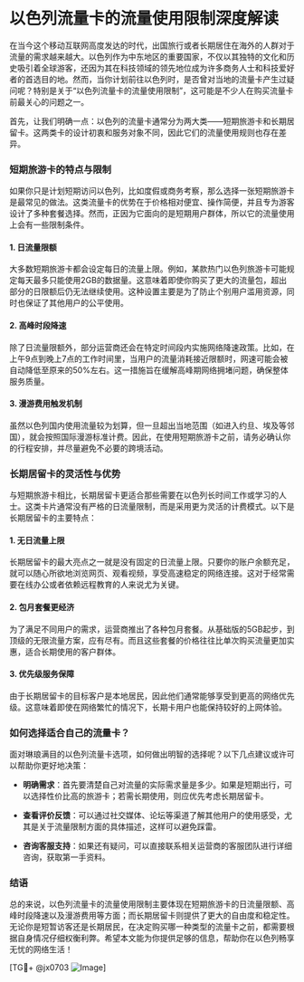 # 以色列流量卡的流量使用限制深度解读

在当今这个移动互联网高度发达的时代，出国旅行或者长期居住在海外的人群对于流量的需求越来越大。以色列作为中东地区的重要国家，不仅以其独特的文化和历史吸引着全球游客，还因为其在科技领域的领先地位成为许多商务人士和科技爱好者的首选目的地。然而，当你计划前往以色列时，是否曾对当地的流量卡产生过疑问呢？特别是关于“以色列流量卡的流量使用限制”，这可能是不少人在购买流量卡前最关心的问题之一。

首先，让我们明确一点：以色列的流量卡通常分为两大类——短期旅游卡和长期居留卡。这两类卡的设计初衷和服务对象不同，因此它们的流量使用规则也存在差异。

### 短期旅游卡的特点与限制

如果你只是计划短期访问以色列，比如度假或商务考察，那么选择一张短期旅游卡是最常见的做法。这类流量卡的优势在于价格相对便宜、操作简便，并且专为游客设计了多种套餐选择。然而，正因为它面向的是短期用户群体，所以它的流量使用上会有一些限制条件。

#### 1. **日流量限额**
大多数短期旅游卡都会设定每日的流量上限。例如，某款热门以色列旅游卡可能规定每天最多只能使用2GB的数据量。这意味着即使你购买了更大的流量包，超出部分的日限额后仍无法继续使用。这种设置主要是为了防止个别用户滥用资源，同时也保证了其他用户的公平使用。

#### 2. **高峰时段降速**
除了日流量限额外，部分运营商还会在特定时间段内实施网络降速政策。比如，在上午9点到晚上7点的工作时间里，当用户的流量消耗接近限额时，网速可能会被自动降低至原来的50%左右。这一措施旨在缓解高峰期网络拥堵问题，确保整体服务质量。

#### 3. **漫游费用触发机制**
虽然以色列国内使用流量较为划算，但一旦超出当地范围（如进入约旦、埃及等邻国），就会按照国际漫游标准计费。因此，在使用短期旅游卡之前，请务必确认你的行程安排，并尽量避免不必要的跨境活动。

### 长期居留卡的灵活性与优势

与短期旅游卡相比，长期居留卡更适合那些需要在以色列长时间工作或学习的人士。这类卡片通常没有严格的日流量限制，而是采用更为灵活的计费模式。以下是长期居留卡的主要特点：

#### 1. **无日流量上限**
长期居留卡的最大亮点之一就是没有固定的日流量上限。只要你的账户余额充足，就可以随心所欲地浏览网页、观看视频，享受高速稳定的网络连接。这对于经常需要在线办公或者依赖远程教育的人来说尤为关键。

#### 2. **包月套餐更经济**
为了满足不同用户的需求，运营商推出了各种包月套餐。从基础版的5GB起步，到顶级的无限流量方案，应有尽有。而且这些套餐的价格往往比单次购买流量更加实惠，适合长期使用的客户群体。

#### 3. **优先级服务保障**
由于长期居留卡的目标客户是本地居民，因此他们通常能够享受到更高的网络优先级。这意味着即使在网络繁忙的情况下，长期卡用户也能保持较好的上网体验。

### 如何选择适合自己的流量卡？

面对琳琅满目的以色列流量卡选项，如何做出明智的选择呢？以下几点建议或许可以帮助你更好地决策：

- **明确需求**：首先要清楚自己对流量的实际需求量是多少。如果是短期出行，可以选择性价比高的旅游卡；若需长期使用，则应优先考虑长期居留卡。
  
- **查看评价反馈**：可以通过社交媒体、论坛等渠道了解其他用户的使用感受，尤其是关于流量限制方面的具体描述，这样可以避免踩雷。

- **咨询客服支持**：如果还有疑问，可以直接联系相关运营商的客服团队进行详细咨询，获取第一手资料。

### 结语

总的来说，以色列流量卡的流量使用限制主要体现在短期旅游卡的日流量限额、高峰时段降速以及漫游费用等方面；而长期居留卡则提供了更大的自由度和稳定性。无论你是短暂访客还是长期居民，在决定购买哪一种类型的流量卡之前，都需要根据自身情况仔细权衡利弊。希望本文能为你提供足够的信息，帮助你在以色列畅享无忧的网络生活！

[TG💪+ @jx0703 ![Image](https://github.com/user-attachments/assets/dbca1d08-cadb-493c-b0ec-ad6f7a83f270)]